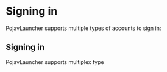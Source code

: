 # Signing in
PojavLauncher supports multiple types of accounts to sign in:  

## Signing in 
PojavLauncher supports multiplex type
